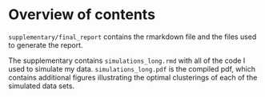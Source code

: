 # Overview of contents

`supplementary/final_report` contains the rmarkdown file and the files used to generate the report.  

The supplementary contains `simulations_long.rmd` with all of the code I used to simulate my data.  `simulations_long.pdf` is the compiled pdf, which contains additional figures illustrating the optimal clusterings of each of the simulated data sets.
